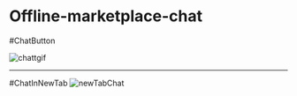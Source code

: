 # Offline-marketplace-chat
#ChatButton

![chattgif](https://user-images.githubusercontent.com/28053610/69754973-64ee1780-1181-11ea-9450-73876f49041d.gif)

---
#ChatInNewTab
![newTabChat](https://user-images.githubusercontent.com/28053610/69755387-4f2d2200-1182-11ea-9fd0-d2d4097444eb.gif)

